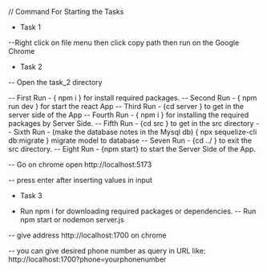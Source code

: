 // Command For Starting the Tasks


* Task 1 

--Right click on file menu then click copy path then run on the Google Chrome


* Task 2 

-- Open the task_2 directory

-- First Run - { npm i } for install required packages.
-- Second Run - { npm run dev } for start the react App
-- Third Run - {cd server } to get in the server side of the App
-- Fourth Run - { npm i } for installing the required packages by Server Side.
-- Fifth Run - {cd src } to get in the src directory
-- Sixth Run - (make the database notes in the Mysql db)  { npx sequelize-cli db:migrate } migrate model to database
-- Seven Run - {cd ../ } to exit the src directory.
-- Eight Run - {npm start} to start the Server Side of the App.

-- Go on chrome open http://localhost:5173 

-- press enter after inserting values in input


* Task 3 
- Run npm i for downloading required packages or dependencies.
-- Run npm start or nodemon server.js

-- give address http://localhost:1700 on chrome 

-- you can give desired phone number as query in URL like: http://localhost:1700?phone=yourphonenumber
